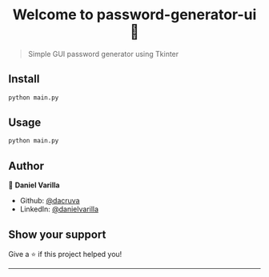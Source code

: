 <h1 align="center">Welcome to password-generator-ui 👋</h1>
<p>
</p>

> Simple GUI password generator using Tkinter

## Install

```sh
python main.py
```

## Usage

```sh
python main.py
```

## Author

👤 **Daniel Varilla**

* Github: [@dacruva](https://github.com/dacruva)
* LinkedIn: [@danielvarilla](https://linkedin.com/in/danielvarilla)

## Show your support

Give a ⭐️ if this project helped you!

***
